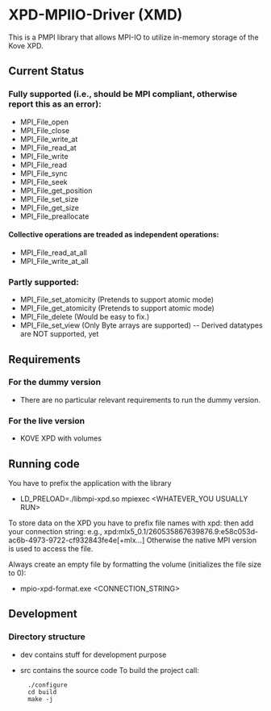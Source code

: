 # XPD-MPIIO-Driver (XMD)
This is a PMPI library that allows MPI-IO to utilize in-memory storage of the Kove XPD.

## Current Status

### Fully supported (i.e., should be MPI compliant, otherwise report this as an error):

-  MPI\_File\_open
-  MPI\_File\_close
-  MPI\_File\_write\_at
-  MPI\_File\_read\_at
-  MPI\_File\_write
-  MPI\_File\_read
-  MPI\_File\_sync
-  MPI\_File\_seek
-  MPI\_File\_get\_position
-  MPI\_File\_set\_size
-  MPI\_File\_get\_size
-  MPI\_File\_preallocate

#### Collective operations are treaded as independent operations:
-  MPI\_File\_read\_at\_all
-  MPI\_File\_write\_at\_all

### Partly supported:

- MPI\_File\_set\_atomicity (Pretends to support atomic mode)
- MPI\_File\_get\_atomicity (Pretends to support atomic mode)
- MPI\_File\_delete (Would be easy to fix.)
- MPI\_File\_set\_view (Only Byte arrays are supported)
-- Derived datatypes are NOT supported, yet

## Requirements

### For the dummy version

- There are no particular relevant requirements to run the dummy version.

### For the live version

- KOVE XPD with volumes

## Running code

You have to prefix the application with the library
- LD_PRELOAD=./libmpi-xpd.so mpiexec <WHATEVER_YOU USUALLY RUN>

To store data on the XPD you have to prefix file names with xpd: then add your connection string:
e.g., xpd:mlx5_0.1/260535867639876.9:e58c053d-ac6b-4973-9722-cf932843fe4e[+mlx...]
Otherwise the native MPI version is used to access the file.

Always create an empty file by formatting the volume (initializes the file size to 0):
- mpio-xpd-format.exe <CONNECTION_STRING>

## Development

### Directory structure

- dev contains stuff for development purpose

- src contains the source code
  To build the project call:

  		./configure
		cd build
		make -j
